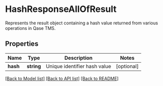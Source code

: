 # HashResponseAllOfResult

Represents the result object containing a hash value returned from various operations in Qase TMS.

## Properties

Name | Type | Description | Notes
------------ | ------------- | ------------- | -------------
**hash** | **string** | Unique identifier hash value | [optional]

[[Back to Model list]](../README.md#documentation-for-models) [[Back to API list]](../README.md#documentation-for-api-endpoints) [[Back to README]](../README.md)
